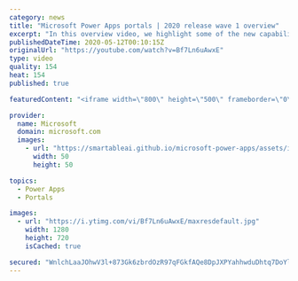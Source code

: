 ```yaml
---
category: news
title: "Microsoft Power Apps portals | 2020 release wave 1 overview"
excerpt: "In this overview video, we highlight some of the new capabilities included in the latest update to Microsoft Power Apps portals.     Here are the capabilities covered:   •    Power BI integration, so you can quickly add Power BI reports, tables, and dashboards to your portals without coding.  •    Themes"
publishedDateTime: 2020-05-12T00:10:15Z
originalUrl: "https://youtube.com/watch?v=Bf7Ln6uAwxE"
type: video
quality: 154
heat: 154
published: true

featuredContent: "<iframe width=\"800\" height=\"500\" frameborder=\"0\" src=\"https://www.youtube.com/embed/Bf7Ln6uAwxE\" allow=\"accelerometer; autoplay; encrypted-media; gyroscope; picture-in-picture\" allowfullscreen></iframe>"

provider:
  name: Microsoft
  domain: microsoft.com
  images:
    - url: "https://smartableai.github.io/microsoft-power-apps/assets/images/organizations/microsoft.com-50x50.jpg"
      width: 50
      height: 50

topics:
  - Power Apps
  - Portals

images:
  - url: "https://i.ytimg.com/vi/Bf7Ln6uAwxE/maxresdefault.jpg"
    width: 1280
    height: 720
    isCached: true

secured: "WnlchLaaJOhwV3l+873Gk6zbrdOzR97qFGkfAQe8DpJXPYahhwduDhtq7DoYlIdtV0+RARk938Nrbh4P9OyHWJKQglSbO0knpUiFWsyRjMWATN8jWRHBqTg/ZhYkMovmCnklO1Gb/+vbzn6WPg7yB9EtNrjAWpDj2bJAmnVpmQW3KeX6zaFG2ZnT38VlDmrIOZPn8W/TFgGdx8Ww5j3pAcNHxil4K2HOch+aFNnI3tIzuZJr3B/Xm1VdEwpzcree/9068Ck+49pGoGSAfCX+O/dySUhM0cQfLiaVkzdIUtruPWTxlX3qj5W0KLkFntlBIgceshxYEQUQ4g4eXpmACwmF5ltcWqSGJqDiJUtRoHOhTt/CRStiZLxw6/4e/HIqJLJMN6uxbJmRQgVt+Xeo4sHn1jRrbIyceleVgqhLWF4kBIP1uDd/QC93HwFE3Dmb;cCjdEPPy4ugAOkV205ywqg=="
---
```


